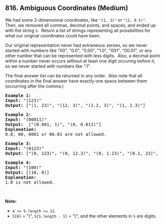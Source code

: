 ## 816. Ambiguous Coordinates (Medium)

<p>We had some 2-dimensional coordinates, like <code>&quot;(1, 3)&quot;</code> or <code>&quot;(2, 0.5)&quot;</code>.&nbsp; Then, we removed&nbsp;all commas, decimal points, and spaces, and ended up with the string&nbsp;<code>S</code>.&nbsp; Return a list of strings representing&nbsp;all possibilities for what our original coordinates could have been.</p>

<p>Our original representation never had extraneous zeroes, so we never started with numbers like &quot;00&quot;, &quot;0.0&quot;, &quot;0.00&quot;, &quot;1.0&quot;, &quot;001&quot;, &quot;00.01&quot;, or any other number that can be represented with&nbsp;less digits.&nbsp; Also, a decimal point within a number never occurs without at least one digit occuring before it, so we never started with numbers like &quot;.1&quot;.</p>

<p>The final answer list can be returned in any order.&nbsp; Also note that all coordinates in the final answer&nbsp;have exactly one space between them (occurring after the comma.)</p>

<pre>
<strong>Example 1:</strong>
<strong>Input:</strong> &quot;(123)&quot;
<strong>Output:</strong> [&quot;(1, 23)&quot;, &quot;(12, 3)&quot;, &quot;(1.2, 3)&quot;, &quot;(1, 2.3)&quot;]
</pre>

<pre>
<strong>Example 2:</strong>
<strong>Input:</strong> &quot;(00011)&quot;
<strong>Output:</strong> &nbsp;[&quot;(0.001, 1)&quot;, &quot;(0, 0.011)&quot;]
<strong>Explanation:</strong> 
0.0, 00, 0001 or 00.01 are not allowed.
</pre>

<pre>
<strong>Example 3:</strong>
<strong>Input:</strong> &quot;(0123)&quot;
<strong>Output:</strong> [&quot;(0, 123)&quot;, &quot;(0, 12.3)&quot;, &quot;(0, 1.23)&quot;, &quot;(0.1, 23)&quot;, &quot;(0.1, 2.3)&quot;, &quot;(0.12, 3)&quot;]
</pre>

<pre>
<strong>Example 4:</strong>
<strong>Input:</strong> &quot;(100)&quot;
<strong>Output:</strong> [(10, 0)]
<strong>Explanation:</strong> 
1.0 is not allowed.
</pre>

<p>&nbsp;</p>

<p><strong>Note: </strong></p>

<ul>
	<li><code>4 &lt;= S.length &lt;= 12</code>.</li>
	<li><code>S[0]</code> = &quot;(&quot;, <code>S[S.length - 1]</code> = &quot;)&quot;, and the other elements in <code>S</code> are digits.</li>
</ul>

<p>&nbsp;</p>
